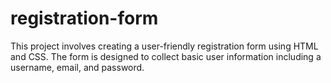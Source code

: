 # registration-form
This project involves creating a user-friendly registration form using HTML and CSS. The form is designed to collect basic user information including a username, email, and password.
